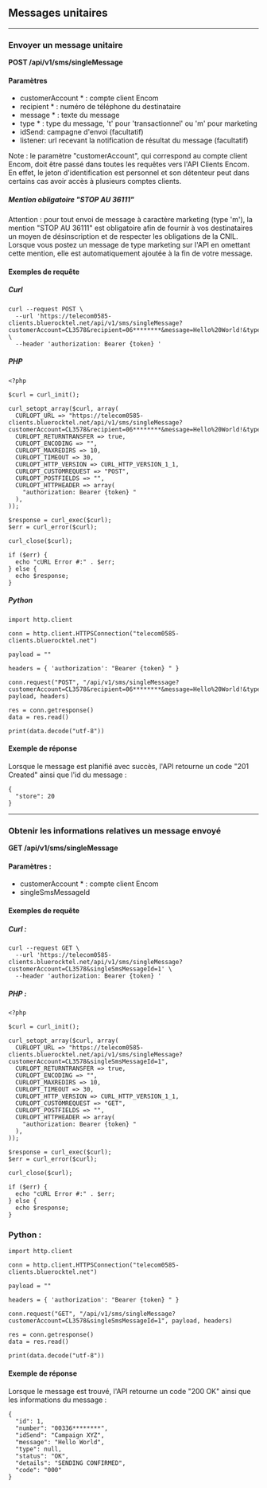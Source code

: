 ## Messages unitaires

---

### Envoyer un message unitaire

**POST /api/v1/sms/singleMessage**

#### Paramètres

- customerAccount * : compte client Encom
- recipient * : numéro de téléphone du destinataire
- message * : texte du message
- type * : type du message, 't' pour 'transactionnel' ou 'm' pour marketing
- idSend: campagne d'envoi (facultatif)
- listener: url recevant la notification de résultat du message (facultatif)

Note : le paramètre "customerAccount", qui correspond au compte client Encom, doit être passé dans toutes les requêtes vers l'API Clients Encom. En effet, le jeton d'identification est personnel et son détenteur peut dans certains cas avoir accès à plusieurs comptes clients.

##### Mention obligatoire "STOP AU 36111"

Attention : pour tout envoi de message à caractère marketing (type 'm'), la mention "STOP AU 36111" est obligatoire afin de fournir à vos destinataires un moyen de désinscription et de respecter les obligations de la CNIL. Lorsque vous postez un message de type marketing sur l'API en omettant cette mention, elle est automatiquement ajoutée à la fin de votre message.

#### Exemples de requête

##### Curl

```
curl --request POST \
  --url 'https://telecom0585-clients.bluerocktel.net/api/v1/sms/singleMessage?customerAccount=CL3578&recipient=06********&message=Hello%20World!&type=t&=' \
  --header 'authorization: Bearer {token} '
```

##### PHP

```
<?php

$curl = curl_init();

curl_setopt_array($curl, array(
  CURLOPT_URL => "https://telecom0585-clients.bluerocktel.net/api/v1/sms/singleMessage?customerAccount=CL3578&recipient=06********&message=Hello%20World!&type=t&=",
  CURLOPT_RETURNTRANSFER => true,
  CURLOPT_ENCODING => "",
  CURLOPT_MAXREDIRS => 10,
  CURLOPT_TIMEOUT => 30,
  CURLOPT_HTTP_VERSION => CURL_HTTP_VERSION_1_1,
  CURLOPT_CUSTOMREQUEST => "POST",
  CURLOPT_POSTFIELDS => "",
  CURLOPT_HTTPHEADER => array(
    "authorization: Bearer {token} "
  ),
));

$response = curl_exec($curl);
$err = curl_error($curl);

curl_close($curl);

if ($err) {
  echo "cURL Error #:" . $err;
} else {
  echo $response;
}
```

##### Python

```
import http.client

conn = http.client.HTTPSConnection("telecom0585-clients.bluerocktel.net")

payload = ""

headers = { 'authorization': "Bearer {token} " }

conn.request("POST", "/api/v1/sms/singleMessage?customerAccount=CL3578&recipient=06********&message=Hello%20World!&type=t&=", payload, headers)

res = conn.getresponse()
data = res.read()

print(data.decode("utf-8"))
```

#### Exemple de réponse

Lorsque le message est planifié avec succès, l'API retourne un code "201 Created" ainsi que l'id du message :

```
{
  "store": 20
}
```

----

### Obtenir les informations relatives un message envoyé

**GET /api/v1/sms/singleMessage**

#### Paramètres :

- customerAccount * : compte client Encom
- singleSmsMessageId

#### Exemples de requête

##### Curl :

```
curl --request GET \
  --url 'https://telecom0585-clients.bluerocktel.net/api/v1/sms/singleMessage?customerAccount=CL3578&singleSmsMessageId=1' \
  --header 'authorization: Bearer {token} '
```

##### PHP :

```
<?php

$curl = curl_init();

curl_setopt_array($curl, array(
  CURLOPT_URL => "https://telecom0585-clients.bluerocktel.net/api/v1/sms/singleMessage?customerAccount=CL3578&singleSmsMessageId=1",
  CURLOPT_RETURNTRANSFER => true,
  CURLOPT_ENCODING => "",
  CURLOPT_MAXREDIRS => 10,
  CURLOPT_TIMEOUT => 30,
  CURLOPT_HTTP_VERSION => CURL_HTTP_VERSION_1_1,
  CURLOPT_CUSTOMREQUEST => "GET",
  CURLOPT_POSTFIELDS => "",
  CURLOPT_HTTPHEADER => array(
    "authorization: Bearer {token} "
  ),
));

$response = curl_exec($curl);
$err = curl_error($curl);

curl_close($curl);

if ($err) {
  echo "cURL Error #:" . $err;
} else {
  echo $response;
}
```

### Python :

```
import http.client

conn = http.client.HTTPSConnection("telecom0585-clients.bluerocktel.net")

payload = ""

headers = { 'authorization': "Bearer {token} " }

conn.request("GET", "/api/v1/sms/singleMessage?customerAccount=CL3578&singleSmsMessageId=1", payload, headers)

res = conn.getresponse()
data = res.read()

print(data.decode("utf-8"))
```

#### Exemple de réponse

Lorsque le message est trouvé, l'API retourne un code "200 OK" ainsi que les informations du message :

```
{
  "id": 1,
  "number": "00336********",
  "idSend": "Campaign XYZ",
  "message": "Hello World",
  "type": null,
  "status": "OK",
  "details": "SENDING CONFIRMED",
  "code": "000"
}
```